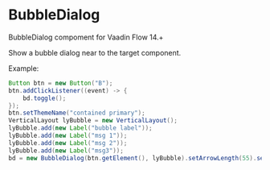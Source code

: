 # BubbleDialog
BubbleDialog compoment for Vaadin Flow 14.+  

Show a bubble dialog near to the target component.

Example:

```Java
Button btn = new Button("B");
btn.addClickListener((event) -> {
    bd.toggle();
});
btn.setThemeName("contained primary");
VerticalLayout lyBubble = new VerticalLayout();
lyBubble.add(new Label("bubble label"));
lyBubble.add(new Label("msg 1"));
lyBubble.add(new Label("msg 2"));
lyBubble.add(new Label("msg3"));
bd = new BubbleDialog(btn.getElement(), lyBubble).setArrowLength(55).setTimeout(10000);

```

